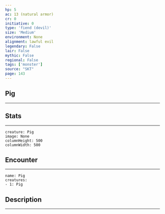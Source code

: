 ```yaml
---
hp: 5
ac: 13 (natural armor)
cr: 0
initiative: 0
type: 'fiend (devil)'    
size: 'Medium'
environment: None
alignment: lawful evil
legendary: False
lair: False
mythic: False
regional: False
tags: ['monster']
source: "SKT"
page: 143
---
```


## Pig
---



## Stats
---

```statblock
creature: Pig
image: None
columnHeight: 500
columnWidth: 500
```

## Encounter
---

```encounter-table
name: Pig
creatures:
- 1: Pig
```

## Description
---





